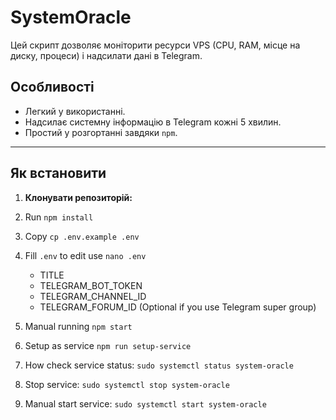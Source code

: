 # SystemOracle

Цей скрипт дозволяє моніторити ресурси VPS (CPU, RAM, місце на диску, процеси) і надсилати дані в Telegram.

## Особливості

- Легкий у використанні.
- Надсилає системну інформацію в Telegram кожні 5 хвилин.
- Простий у розгортанні завдяки `npm`.

---

## Як встановити

1. **Клонувати репозиторій:**

2. Run  ` npm install `

3. Copy ` cp .env.example .env `

4. Fill ` .env ` to edit use ` nano .env `
    - TITLE
    - TELEGRAM_BOT_TOKEN
    - TELEGRAM_CHANNEL_ID
    - TELEGRAM_FORUM_ID (Optional if you use Telegram super group)

5. Manual running ` npm start `

6. Setup as service ` npm run setup-service `

7. How check service status: ` sudo systemctl status system-oracle `

8. Stop service: ` sudo systemctl stop system-oracle `

9. Manual start service: ` sudo systemctl start system-oracle `
